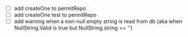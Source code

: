 - [ ] add createOne to permitRepo
- [ ] add createOne test to permitRepo
- [ ] add warning when a non-null empty string is read from db (aka when NullString.Valid is true but NullString.string == '')
